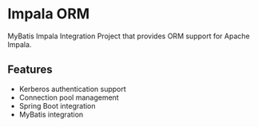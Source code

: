 # Impala ORM 
 
MyBatis Impala Integration Project that provides ORM support for Apache Impala. 
 
## Features 
- Kerberos authentication support 
- Connection pool management 
- Spring Boot integration 
- MyBatis integration 
